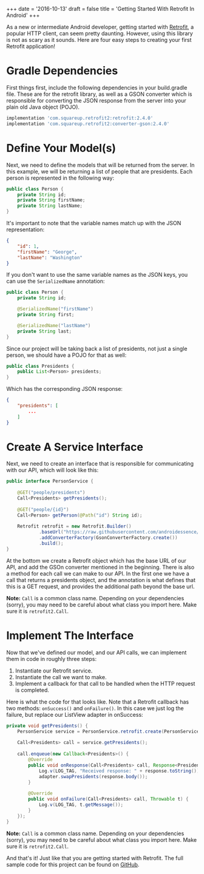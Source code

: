 +++
date = '2016-10-13'
draft = false
title = 'Getting Started With Retrofit In Android'
+++

As a new or intermediate Android developer, getting started with [Retrofit](http://square.github.io/retrofit), a popular HTTP client, can seem pretty daunting. However, using this library is not as scary as it sounds. Here are four easy steps to creating your first Retrofit application!

<!--more-->

# Gradle Dependencies

First things first, include the following dependencies in your build.gradle file. These are for the retrofit library, as well as a GSON converter which is responsible for converting the JSON response from the server into your plain old Java object (POJO).

```groovy
implementation 'com.squareup.retrofit2:retrofit:2.4.0'
implementation 'com.squareup.retrofit2:converter-gson:2.4.0'
```

# Define Your Model(s)

Next, we need to define the models that will be returned from the server. In this example, we will be returning a list of people that are presidents. Each person is represented in the following way:

```java
public class Person {
    private String id;
    private String firstName;
    private String lastName;
}
```

It's important to note that the variable names match up with the JSON representation:

```json
{
    "id": 1,
    "firstName": "George",
    "lastName": "Washington"
}
```

If you don't want to use the same variable names as the JSON keys, you can use the `SerializedName` annotation:

```java
public class Person {
    private String id;

    @SerializedName("firstName")
    private String first;

    @SerializedName("lastName")
    private String last;
}
```

Since our project will be taking back a list of presidents, not just a single person, we should have a POJO for that as well:

```java
public class Presidents {
    public List<Person> presidents;
}
```

Which has the corresponding JSON response:

```json
{
    "presidents": [
        ...
    ]
}
```

# Create A Service Interface

Next, we need to create an interface that is responsible for communicating with our API, which will look like this:

```java
public interface PersonService {
 
    @GET("people/presidents")
    Call<Presidents> getPresidents();
 
    @GET("people/{id}")
    Call<Person> getPerson(@Path("id") String id);
 
    Retrofit retrofit = new Retrofit.Builder()
            .baseUrl("https://raw.githubusercontent.com/androidessence/RetrofitSample/master/")
            .addConverterFactory(GsonConverterFactory.create())
            .build();
}
```

At the bottom we create a Retrofit object which has the base URL of our API, and add the GSOn converter mentioned in the beginning. There is also a method for each call we can make to our API. In the first one we have a call that returns a presidents object, and the annotation is what defines that this is a GET request, and provides the additional path beyond the base url.

**Note:** `Call` is a common class name. Depending on your dependencies (sorry), you may need to be careful about what class you import here. Make sure it is `retrofit2.Call`.

# Implement The Interface

Now that we've defined our model, and our API calls, we can implement them in code in roughly three steps:

1. Instantiate our Retrofit service.
2. Instantiate the call we want to make.
3. Implement a callback for that call to be handled when the HTTP request is completed.

Here is what the code for that looks like. Note that a Retrofit callback has two methods: `onSuccess()` and `onFailure()`. In this case we just log the failure, but replace our ListView adapter in onSuccess:

```java
private void getPresidents() {
    PersonService service = PersonService.retrofit.create(PersonService.class);
 
    Call<Presidents> call = service.getPresidents();
 
    call.enqueue(new Callback<Presidents>() {
        @Override
        public void onResponse(Call<Presidents> call, Response<Presidents> response) {
            Log.v(LOG_TAG, "Received response: " + response.toString());
            adapter.swapPresidents(response.body());
        }
 
        @Override
        public void onFailure(Call<Presidents> call, Throwable t) {
            Log.v(LOG_TAG, t.getMessage());
        }
    });
}
```

**Note:** `Call` is a common class name. Depending on your dependencies (sorry), you may need to be careful about what class you import here. Make sure it is `retrofit2.Call`.

And that's it! Just like that you are getting started with Retrofit. The full sample code for this project can be found on [GitHub](https://github.com/androidessence/RetrofitSample).